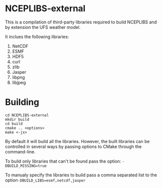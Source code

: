 # NCEPLIBS-external

This is a compilation of third-party libraries required to build NCEPLIBS and by extension the UFS weather model. 


It inclues the following libraries:

1. NetCDF
2. ESMF
3. HDF5
4. curl
5. zlib
6. Jasper
7. libpng
8. libjpeg

# Building

```
cd NCEPLIBS-external
mkdir build
cd build
cmake .. <options>
make <-jx>
```

By default it will build all the libraries. However, the built libraries can be controlled in several ways by passing options to CMake through the command-line.

To build only libraries that can't be found pass the option: `-DBUILD_MISSING=true`

To manualy specify the libraries to build pass a comma separated list to the option`-DBUILD_LIBS=esmf,netcdf,jasper`
